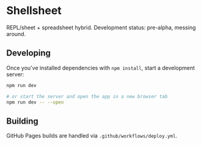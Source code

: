 # Shellsheet

REPL/sheet + spreadsheet hybrid. Development status: pre-alpha, messing around.

## Developing

Once you've installed dependencies with `npm install`, start a development server:

```bash
npm run dev

# or start the server and open the app in a new browser tab
npm run dev -- --open
```

## Building

GitHub Pages builds are handled via `.github/workflows/deploy.yml`.
